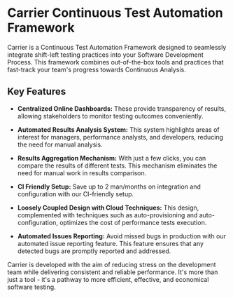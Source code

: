 # Carrier Continuous Test Automation Framework

Carrier is a Continuous Test Automation Framework designed to seamlessly integrate shift-left testing practices into your Software Development Process. This framework combines out-of-the-box tools and practices that fast-track your team's progress towards Continuous Analysis.

## Key Features

- **Centralized Online Dashboards:** These provide transparency of results, allowing stakeholders to monitor testing outcomes conveniently.

- **Automated Results Analysis System:** This system highlights areas of interest for managers, performance analysts, and developers, reducing the need for manual analysis.

- **Results Aggregation Mechanism:** With just a few clicks, you can compare the results of different tests. This mechanism eliminates the need for manual work in results comparison.

- **CI Friendly Setup:** Save up to 2 man/months on integration and configuration with our CI-friendly setup. 

- **Loosely Coupled Design with Cloud Techniques:** This design, complemented with techniques such as auto-provisioning and auto-configuration, optimizes the cost of performance tests execution.

- **Automated Issues Reporting:** Avoid missed bugs in production with our automated issue reporting feature. This feature ensures that any detected bugs are promptly reported and addressed.

Carrier is developed with the aim of reducing stress on the development team while delivering consistent and reliable performance. It's more than just a tool - it's a pathway to more efficient, effective, and economical software testing.
